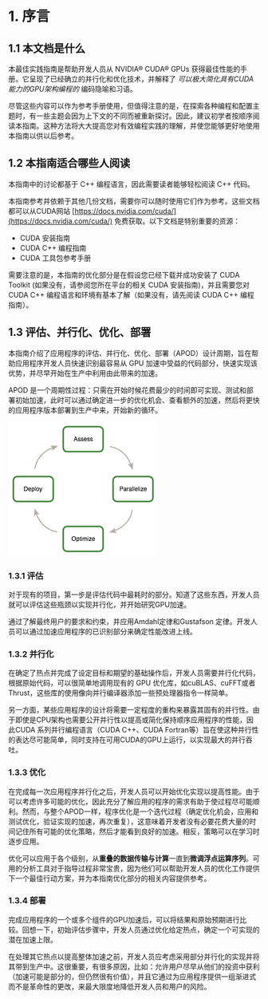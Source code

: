 # 1. 序言

## 1.1 本文档是什么

本最佳实践指南是帮助开发人员从 NVIDIA&reg; CUDA&reg; GPUs 获得最佳性能的手册。它呈现了已经确立的并行化和优化技术，并解释了 _可以极大简化具有CUDA能力的GPU架构编程的_ 编码隐喻和习语。

尽管这些内容可以作为参考手册使用，但值得注意的是，在探索各种编程和配置主题时，有一些主题会因为上下文的不同而被重新探讨。因此，建议初学者按顺序阅读本指南。这种方法将大大提高您对有效编程实践的理解，并使您能够更好地使用本指南以供以后参考。

## 1.2 本指南适合哪些人阅读
本指南中的讨论都基于 C++ 编程语言，因此需要读者能够轻松阅读 C++ 代码。

本指南参考并依赖于其他几份文档，需要你可以随时使用它们作为参考。这些文档都可以从CUDA网站 [https://docs.nvidia.com/cuda/](https://docs.nvidia.com/cuda/) 免费获取。以下文档是特别重要的资源：
- CUDA 安装指南
- CUDA C++ 编程指南
- CUDA 工具包参考手册

需要注意的是，本指南的优化部分是在假设您已经下载并成功安装了 CUDA Toolkit (如果没有，请参阅您所在平台的相关 CUDA 安装指南)，并且需要您对CUDA C++ 编程语言和环境有基本了解（如果没有，请先阅读 CUDA C++ 编程指南）。

## 1.3 评估、并行化、优化、部署
本指南介绍了应用程序的评估、并行化、优化、部署（APOD）设计周期，旨在帮助应用程序开发人员快速识别最容易从 GPU 加速中受益的代码部分，快速实现该优势，并尽早开始在生产中利用由此带来的加速。

APOD 是一个周期性过程：只需在开始时候花费最少的时间即可实现、测试和部署初始加速，此时可以通过确定进一步的优化机会、查看额外的加速，然后将更快的应用程序版本部署到生产中来，开始新的循环。

![apod-cycle.png](apod-cycle.png)

### 1.3.1 评估
对于现有的项目，第一步是评估代码中最耗时的部分。知道了这些东西，开发人员就可以评估这些瓶颈以实现并行化，并开始研究GPU加速。

通过了解最终用户的要求和约束，并应用Amdahl定律和Gustafson 定律。开发人员可以通过加速应用程序的已识别部分来确定性能改进上线。

### 1.3.2 并行化
在确定了热点并完成了设定目标和期望的基础操作后，开发人员需要并行化代码，根据原始代码，可以很简单地调用现有的 GPU 优化库，如cuBLAS、cuFFT或者Thrust，这些库的使用像向并行编译器添加一些预处理器指令一样简单。

另一方面，某些应用程序的设计将需要一定程度的重构来暴露其固有的并行性。由于即使是CPU架构也需要公开并行性以提高或简化保持顺序应用程序的性能，因此CUDA 系列并行编程语言（CUDA C++、CUDA Fortran等）旨在使这种并行性的表达尽可能简单，同时支持在可用CUDA的GPU上运行，以实现最大的并行吞吐。

### 1.3.3 优化
在完成每一次应用程序并行化之后，开发人员可以开始优化实现以提高性能。由于可以考虑许多可能的优化，因此充分了解应用的程序的需求有助于使过程尽可能顺利。然而，与整个APOD一样，程序优化是一个迭代过程（确定优化机会，应用和测试优化，验证实现的加速，再次重复），这意味着开发者没有必要花费大量的时间记住所有可能的优化策略，然后才能看到良好的加速。相反，策略可以在学习时逐步应用。

优化可以应用于各个级别，从**重叠的数据传输与计算**一直到**微调浮点运算序列**。可用的分析工具对于指导过程非常宝贵，因为他们可以帮助开发人员的优化工作提供下一个最佳行动方案，并为本指南优化部分的相关内容提供参考。

### 1.3.4 部署
完成应用程序的一个或多个组件的GPU加速后，可以将结果和原始预期进行比较。回想一下，初始评估步骤中，开发人员通过优化给定热点，确定一个可实现的潜在加速上限。

在处理其它热点以提高整体加速之前，开发人员应考虑采用部分并行化的实现并将其带到生产中。这很重要，有很多原因，比如：允许用户尽早从他们的投资中获利（加速可能是部分的，但仍然很有价值），并且它通过为应用程序提供一组渐进式而不是革命性的更改，来最大限度地降低开发人员和用户的风险。